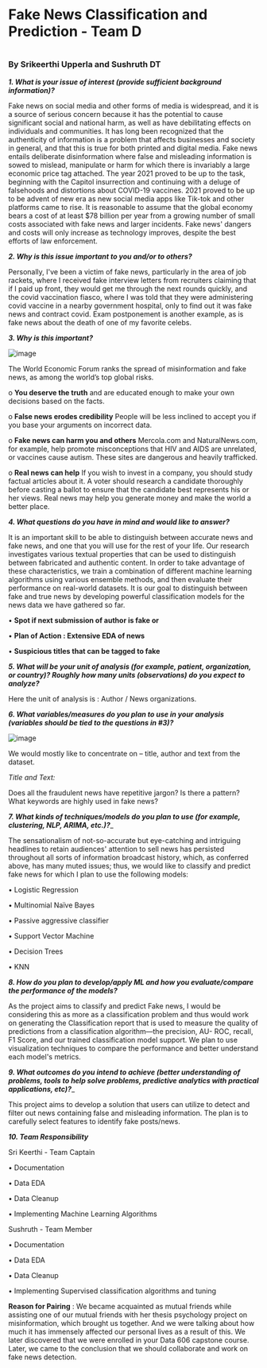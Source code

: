 <h1> Fake News Classification and Prediction - Team D <h1>
  
  <h3> By Srikeerthi Upperla and Sushruth DT </h3>


_**1.	What is your issue of interest (provide sufficient background information)?**_

Fake news on social media and other forms of media is widespread, and it is a source of serious concern because it has the potential to cause significant social and national harm, as well as have debilitating effects on individuals and communities. It has long been recognized that the authenticity of information is a problem that affects businesses and society in general, and that this is true for both printed and digital media. Fake news entails deliberate disinformation where false and misleading information is sowed to mislead, manipulate or harm for which there is invariably a large economic price tag attached. The year 2021 proved to be up to the task, beginning with the Capitol insurrection and continuing with a deluge of falsehoods and distortions about COVID-19 vaccines. 2021 proved to be up to be advent of new era as new social media apps like Tik-tok and other platforms came to rise. It is reasonable to assume that the global economy bears a cost of at least $78 billion per year from a growing number of small costs associated with fake news and larger incidents. Fake news' dangers and costs will only increase as technology improves, despite the best efforts of law enforcement.


_**2.	Why is this issue important to you and/or to others?**_

Personally, I've been a victim of fake news, particularly in the area of job rackets, where I received fake interview letters from recruiters claiming that if I paid up front, they would get me through the next rounds quickly, and the covid vaccination fiasco, where I was told that they were administering covid vaccine in a nearby government hospital, only to find out it was fake news and contract covid. Exam postponement is another example, as is fake news about the death of one of my favorite celebs.




_**3.	Why is this important?**_

![image](https://user-images.githubusercontent.com/98927072/153283392-e9994172-1419-4541-9dc6-e5da6ef6f510.png)

The World Economic Forum ranks the spread of misinformation and fake news, as among the world’s top global risks. 
 
   o	**You deserve the truth** and are educated enough to make your own decisions based on the facts. 

   o	**False news erodes credibility** People will be less inclined to accept you if you base your arguments on incorrect data.

   o	**Fake news can harm you and others** Mercola.com and NaturalNews.com, for example, help promote misconceptions that HIV and AIDS are unrelated, or vaccines cause autism. These sites are dangerous and heavily trafficked.

   o	**Real news can help** If you wish to invest in a company, you should study factual articles about it. A voter should research a candidate thoroughly before casting a ballot to ensure that the candidate best represents his or her views. Real news may help you generate money and make the world a better place.




_**4.	What questions do you have in mind and would like to answer?**_

It is an important skill to be able to distinguish between accurate news and fake news, and one that you will use for the rest of your life. Our research investigates various textual properties that can be used to distinguish between fabricated and authentic content. In order to take advantage of these characteristics, we train a combination of different machine learning algorithms using various ensemble methods, and then evaluate their performance on real-world datasets. It is our goal to distinguish between fake and true news by developing powerful classification models for the news data we have gathered so far. 

•	**Spot if next submission of author is fake or**

•	**Plan of Action : Extensive EDA of news**

•	**Suspicious titles that can be tagged to fake** 




_**5.	What will be your unit of analysis (for example, patient, organization, or country)? Roughly how many units (observations) do you expect to analyze?**_

Here the unit of analysis is : Author / News organizations. 




_**6.	What variables/measures do you plan to use in your analysis (variables should be tied to the questions in #3)?**_

![image](https://user-images.githubusercontent.com/98927072/153284147-31b435f7-b2a2-4b44-8505-f91a156f7967.png)

We would mostly like to concentrate on – title, author and text from the dataset. 

_Title and Text:_ 

Does all the fraudulent news have repetitive jargon? Is there a pattern? 
What keywords are highly used in fake news?




_**7.	What kinds of techniques/models do you plan to use (for example, clustering, NLP, ARIMA, etc.)?**__

The sensationalism of not-so-accurate but eye-catching and intriguing headlines to retain audiences' attention to sell news has persisted throughout all sorts of information broadcast history, which, as conferred above, has many muted issues; thus, we would like to classify and predict fake news for which I plan to use the following models:

•	Logistic Regression


•	Multinomial Naïve Bayes


•	Passive aggressive classifier 


•	Support Vector Machine


•	Decision Trees


•	KNN



_**8.	How do you plan to develop/apply ML and how you evaluate/compare the performance of the models?**_

As the project aims to classify and predict Fake news, I would be considering this as more as a classification problem and thus would work on generating the Classification report that is used to measure the quality of predictions from a classification algorithm—the precision, AU- ROC, recall, F1 Score, and our trained classification model support. We plan to use visualization techniques to compare the performance and better understand each model's metrics.



_**9.	What outcomes do you intend to achieve (better understanding of problems, tools to help solve problems, predictive analytics with practical applications, etc)?**__

This project aims to develop a solution that users can utilize to detect and filter out news containing false and misleading information. The plan is to carefully select features to identify fake posts/news.



_**10.	Team Responsibility**_


Sri Keerthi - Team Captain

•	 Documentation

•	 Data EDA

•	 Data Cleanup

•	 Implementing Machine Learning Algorithms


Sushruth - Team Member

•	 Documentation

•	 Data EDA

•	 Data Cleanup

•	 Implementing Supervised classification algorithms and tuning 


**Reason for Pairing** : 
We became acquainted as mutual friends while assisting one of our mutual friends with her thesis psychology project on misinformation, which brought us together. And we were talking about how much it has immensely affected our personal lives as a result of this. We later discovered that we were enrolled in your Data 606 capstone course. Later, we came to the conclusion that we should collaborate and work on fake news detection.
